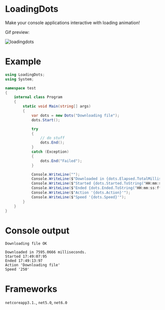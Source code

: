 # LoadingDots

Make your console applications interactive with loading animation!

Gif preview: 

![loadingdots](https://user-images.githubusercontent.com/31184485/167894158-dbc2eef7-21b7-43c8-8930-fc233acc7f45.gif)


# Example

``` csharp
using LoadingDots;
using System;

namespace test
{
    internal class Program
    {
        static void Main(string[] args)
        {
            var dots = new Dots("Downloading file");
            dots.Start();

            try
            {
                // do stuff
                dots.End();
            }
            catch (Exception)
            {
                dots.End("Failed");
            }

            Console.WriteLine("");
            Console.WriteLine($"Downloaded in {dots.Elapsed.TotalMilliseconds} milliseconds.");
            Console.WriteLine($"Started {dots.Started.ToString("HH:mm:ss:ff")}");
            Console.WriteLine($"Ended {dots.Ended.ToString("HH:mm:ss:ff")}");
            Console.WriteLine($"Action '{dots.Action}'");
            Console.WriteLine($"Speed '{dots.Speed}'");
        }
    }
}

```

# Console output
```
Downloading file OK

Downloaded in 7595.0666 milliseconds.
Started 17:49:07:95
Ended 17:49:13:97
Action 'Downloading file'
Speed '250'
```

# Frameworks
`netcoreapp3.1.`, `net5.0`, `net6.0`
